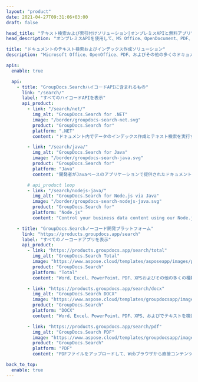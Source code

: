 ```yaml
---
layout: "product"
date: 2021-04-27T09:31:06+03:00
draft: false

head_title: "テキスト検索および索引付けソリューション|オンプレミスAPIと無料アプリ"
head_description: "オンプレミスAPIを使用して、MS Office、OpenDocument、PDF、およびその他のファイル形式でテキスト検索とデータインデックスを実行するか、オンラインのドキュメント検索アプリを使用します."

title: "ドキュメントのテキスト検索およびインデックス作成ソリューション"
description: "Microsoft Office、OpenOffice、PDF、およびその他の多くのドキュメントファイル形式でテキスト検索とインデックス作成を実行します."

apis:
  enable: true

  api:
    - title: "GroupDocs.SearchハイコードAPIに含まれるもの"
      link: "/search/"
      label: "すべてのハイコードAPIを表示"
      api_product:
        - link: "/search/net/"
          img_alt: "GroupDocs.Search for .NET"
          image: "/border/groupdocs-search-net.svg"
          product: "GroupDocs.Search for"
          platform: ".NET"
          content: "ドキュメント内でデータのインデックス作成とテキスト検索を実行するための.NETアプリケーション用のオンプレミスAPI."

        - link: "/search/java/"
          img_alt: "GroupDocs.Search for Java"
          image: "/border/groupdocs-search-java.svg"
          product: "GroupDocs.Search for"
          platform: "Java"
          content: "開発者がJavaベースのアプリケーションで提供されたドキュメントのテキスト検索とデータインデックス作成を実装するのに役立つJavaAPI."

        # api_product loop
        - link: "/search/nodejs-java/"
          img_alt: "GroupDocs.Search for Node.js via Java"
          image: "/border/groupdocs-search-nodejs-java.svg"
          product: "GroupDocs.Search for"
          platform: "Node.js"
          content: "Control your business data content using our Node.js APIs. Search and index data in documents with supported formats."

    - title: "GroupDocs.Searchノーコード開発プラットフォーム"
      link: "https://products.groupdocs.app/search"
      label: "すべてのノーコードアプリを表示"
      api_product:
        - link: "https://products.groupdocs.app/search/total"
          img_alt: "GroupDocs.Search Total"
          image: "https://www.aspose.cloud/templates/asposeapp/images/products/logo/aspose_search-app.png"
          product: "GroupDocs.Search"
          platform: "Total"
          content: "Word、Excel、PowerPoint、PDF、XPSおよびその他の多くの種類のファイルでテキストを検索する."

        - link: "https://products.groupdocs.app/search/docx"
          img_alt: "GroupDocs.Search DOCX"
          image: "https://www.aspose.cloud/templates/groupdocsapp/images/products/logo/groupdocs_words-app.png"
          product: "GroupDocs.Search"
          platform: "DOCX"
          content: "Word、Excel、PowerPoint、PDF、XPS、およびでテキストを検索します。他の多くの種類のファイル."

        - link: "https://products.groupdocs.app/search/pdf"
          img_alt: "GroupDocs.Search PDF"
          image: "https://www.aspose.cloud/templates/groupdocsapp/images/products/logo/groupdocs_pdf-app.png"
          product: "GroupDocs.Search"
          platform: "PDF"
          content: "PDFファイルをアップロードして、Webブラウザから直接コンテンツ検索を実行します."

back_to_top:
  enable: true
---
```

